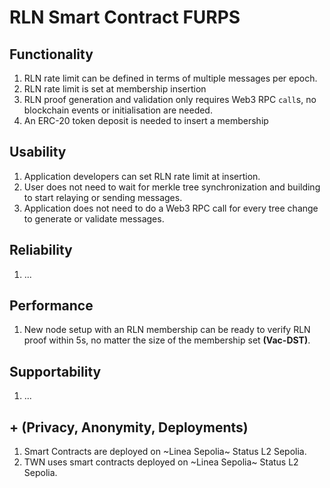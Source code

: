 # RLN Smart Contract FURPS

## Functionality

1. RLN rate limit can be defined in terms of multiple messages per epoch.
2. RLN rate limit is set at membership insertion
3. RLN proof generation and validation only requires Web3 RPC `call`s, no blockchain events or initialisation are needed.
4. An ERC-20 token deposit is needed to insert a membership

## Usability

1. Application developers can set RLN rate limit at insertion.
2. User does not need to wait for merkle tree synchronization and building to start relaying
   or sending messages.
3. Application does not need to do a Web3 RPC call for every tree change to generate or validate messages.

## Reliability

1. ...

## Performance

1. New node setup with an RLN membership can be ready to verify RLN proof within 5s,
   no matter the size of the membership set **(Vac-DST)**.

## Supportability

1. ...

## + (Privacy, Anonymity, Deployments)

1. Smart Contracts are deployed on ~Linea Sepolia~ Status L2 Sepolia.
2. TWN uses smart contracts deployed on ~Linea Sepolia~ Status L2 Sepolia.
